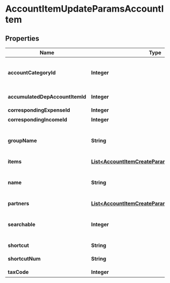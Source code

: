 

# AccountItemUpdateParamsAccountItem


## Properties

Name | Type | Description | Notes
------------ | ------------- | ------------- | -------------
**accountCategoryId** | **Integer** | 勘定科目カテゴリーID Selectablesフォーム用選択項目情報エンドポイント(account_groups.account_category_id)で取得可能です | 
**accumulatedDepAccountItemId** | **Integer** | 減価償却累計額勘定科目ID（法人のみ利用可能） |  [optional]
**correspondingExpenseId** | **Integer** | 支出取引相手勘定科目ID | 
**correspondingIncomeId** | **Integer** | 収入取引相手勘定科目ID | 
**groupName** | **String** | 決算書表示名（小カテゴリー） Selectablesフォーム用選択項目情報エンドポイント(account_groups.name)で取得可能です | 
**items** | [**List&lt;AccountItemCreateParamsAccountItemItems&gt;**](AccountItemCreateParamsAccountItemItems.md) | 品目 |  [optional]
**name** | **String** | 勘定科目名 (30文字以内) 口座に紐付かない勘定科目の更新時は必須です。 口座に紐付く勘定科目の更新時は指定することができません。  |  [optional]
**partners** | [**List&lt;AccountItemCreateParamsAccountItemItems&gt;**](AccountItemCreateParamsAccountItemItems.md) | 取引先 |  [optional]
**searchable** | **Integer** | 検索可能:2, 検索不可：3(登録時未指定の場合は2で登録されます。更新時未指定の場合はsearchableは変更されません。) |  [optional]
**shortcut** | **String** | ショートカット1 (20文字以内) |  [optional]
**shortcutNum** | **String** | ショートカット2(勘定科目コード)(20文字以内) |  [optional]
**taxCode** | **Integer** | 税区分コード | 



